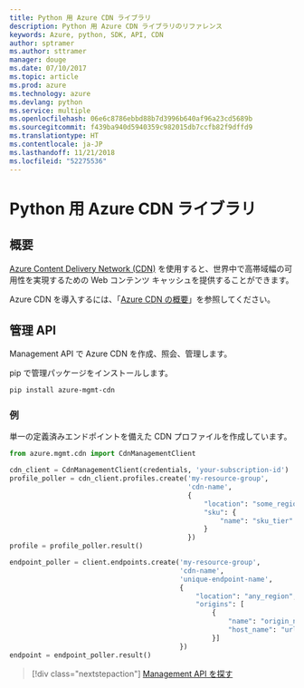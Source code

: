 ```yaml
---
title: Python 用 Azure CDN ライブラリ
description: Python 用 Azure CDN ライブラリのリファレンス
keywords: Azure, python, SDK, API, CDN
author: sptramer
ms.author: sttramer
manager: douge
ms.date: 07/10/2017
ms.topic: article
ms.prod: azure
ms.technology: azure
ms.devlang: python
ms.service: multiple
ms.openlocfilehash: 06e6c8786ebbd88b7d3996b640af96a23cd5689b
ms.sourcegitcommit: f439ba940d5940359c982015db7ccfb82f9dffd9
ms.translationtype: HT
ms.contentlocale: ja-JP
ms.lasthandoff: 11/21/2018
ms.locfileid: "52275536"
---
```

# <a name="azure-cdn-libraries-for-python"></a>Python 用 Azure CDN ライブラリ

## <a name="overview"></a>概要

[Azure Content Delivery Network (CDN)](https://docs.microsoft.com/en-us/azure/cdn/cdn-overview) を使用すると、世界中で高帯域幅の可用性を実現するための Web コンテンツ キャッシュを提供することができます。

Azure CDN を導入するには、「[Azure CDN の概要](https://docs.microsoft.com/en-us/azure/cdn/cdn-create-new-endpoint)」を参照してください。

## <a name="management-apis"></a>管理 API

Management API で Azure CDN を作成、照会、管理します。

pip で管理パッケージをインストールします。

```bash
pip install azure-mgmt-cdn
```

### <a name="example"></a>例

単一の定義済みエンドポイントを備えた CDN プロファイルを作成しています。

```python
from azure.mgmt.cdn import CdnManagementClient

cdn_client = CdnManagementClient(credentials, 'your-subscription-id')
profile_poller = cdn_client.profiles.create('my-resource-group',
                                            'cdn-name',
                                            {
                                                "location": "some_region", 
                                                "sku": {
                                                    "name": "sku_tier"
                                                } 
                                            })
profile = profile_poller.result()

endpoint_poller = client.endpoints.create('my-resource-group',
                                          'cdn-name',
                                          'unique-endpoint-name', 
                                          { 
                                              "location": "any_region", 
                                              "origins": [
                                                  {
                                                      "name": "origin_name", 
                                                      "host_name": "url"
                                                  }]
                                          })
endpoint = endpoint_poller.result()
```

> [!div class="nextstepaction"]
> [Management API を探す](/python/api/overview/azure/cdn/management)
